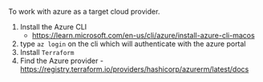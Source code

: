 To work with azure as a target cloud provider.
1. Install the Azure CLI
    - https://learn.microsoft.com/en-us/cli/azure/install-azure-cli-macos
2. type `az login` on the cli which will authenticate with the azure portal
3. Install `Terraform`
4. Find the Azure provider - https://registry.terraform.io/providers/hashicorp/azurerm/latest/docs
